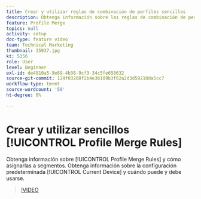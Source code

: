 ```yaml
---
title: Crear y utilizar reglas de combinación de perfiles sencillas
description: Obtenga información sobre las reglas de combinación de perfiles y cómo asignarlas a segmentos. Obtenga información sobre el perfil predeterminado "Dispositivo actual" y cuándo se puede/se debe utilizar.
feature: Profile Merge
topics: null
activity: setup
doc-type: feature video
team: Technical Marketing
thumbnail: 35937.jpg
kt: 5356
role: User
level: Beginner
exl-id: de4910a5-9e89-4b38-9cf3-34c5fe658632
source-git-commit: 124f03208f2b4e3b109b3f02a2d3d59210da5cc7
workflow-type: tm+mt
source-wordcount: '59'
ht-degree: 0%

---
```


# Crear y utilizar sencillos [!UICONTROL Profile Merge Rules]

Obtenga información sobre [!UICONTROL Profile Merge Rules] y cómo asignarlas a segmentos. Obtenga información sobre la configuración predeterminada [!UICONTROL Current Device] y cuándo puede y debe usarse.

>[!VIDEO](https://video.tv.adobe.com/v/35937/?quality=12&learn=on)
